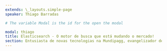 ```yaml
---
extends: \_layouts.simple-page
speaker: Thiago Barradas

# The variable Modal is the id for the open the modal

modal: thiago
title: Elasticsearch - O motor de busca que está mudando o mercado!
section: Entusiasta de novas tecnologias na Mundipagg, evangelizador de Elasticsearch, amante de Docker, engenheiro de software .NET e cultuador do hábito de integrar e formar cabeças pensantes.
---
```


